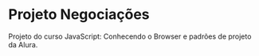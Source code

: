 # Projeto Negociações

Projeto do curso JavaScript: Conhecendo o Browser e padrões de projeto da Alura.
